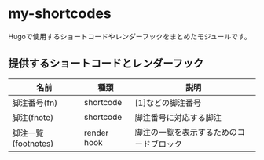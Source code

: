 # my-shortcodes

Hugoで使用するショートコードやレンダーフックをまとめたモジュールです。

## 提供するショートコードとレンダーフック

|名前|種類|説明|
|---|---|---|
|脚注番号(fn)|shortcode|[1]などの脚注番号|
|脚注(fnote)|shortcode|脚注番号に対応する脚注|
|脚注一覧(footnotes)|render hook|脚注の一覧を表示するためのコードブロック|
